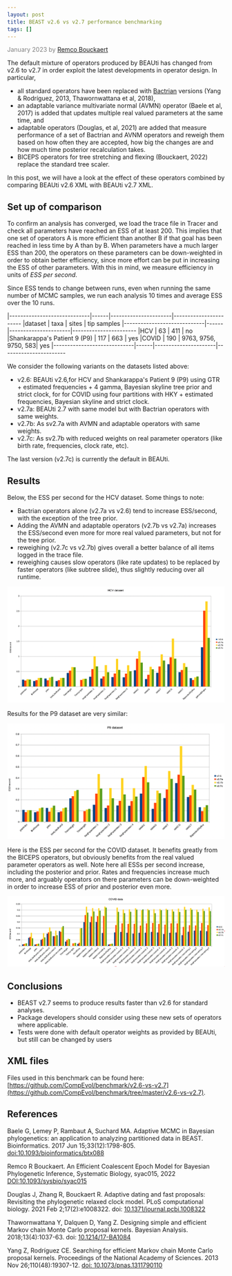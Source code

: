 ```yaml
---
layout: post
title: BEAST v2.6 vs v2.7 performance benchmarking 
tags: []
---
```


<p style="color: gray;">January 2023 by <a href="mailto:r.bouckaert@auckland.ac.nz">Remco Bouckaert</a></p>

The default mixture of operators produced by BEAUti has changed from v2.6 to v2.7 in order exploit the latest developments in operator design. In particular, 

* all standard operators have been replaced with [Bactrian](http://www.beast2.org/2021/04/26/bactrian-proposals.html) versions (Yang & Rodríguez, 2013, Thawornwattana et al, 2018),
* an adaptable variance multivariate normal (AVMN) operator (Baele et al, 2017) is added that updates multiple real valued parameters at the same time, and
* adaptable operators (Douglas, et al, 2021) are added that measure performance of a set of Bactrian and AVNM operators and reweigh them based on how often they are accepted, how big the changes are and how much time posterior recalculation takes.
* BICEPS operators for tree stretching and flexing (Bouckaert, 2022) replace the standard tree scaler.

In this post, we will have a look at the effect of these operators combined by comparing BEAUti v2.6 XML with BEAUti v2.7 XML.

## Set up of comparison

To confirm an analysis has converged, we load the trace file in Tracer and check all parameters have reached an ESS of at least 200. This implies that one set of operators A is more efficient than another B if that goal has been reached in less time by A than by B. When parameters have a much larger ESS than 200, the operators on these parameters can be down-weighted in order to obtain better efficiency, since more effort can be put in increasing the ESS of other parameters. With this in mind, we measure efficiency in units of *ESS per second*.

Since ESS tends to change between runs, even when running the same number of MCMC samples, we run each analysis 10 times and average ESS over the 10 runs.

|-----------------------------|------|----------------------|-----------------------
|dataset                      | taxa | sites                | tip samples
|-----------------------------|------|----------------------|-----------------------
|HCV                          |   63 | 411                  | no
|Shankarappa's Patient 9 (P9) |  117 | 663                  | yes 
|COVID                        |  190 | 9763, 9756, 9750, 583| yes
|-----------------------------|------|----------------------|-----------------------


We consider the following variants on the datasets listed above:

* v2.6: BEAUti v2.6,for HCV and Shankarappa's Patient 9 (P9) using GTR + estimated frequencies + 4 gamma, Bayesian skyline tree prior and strict clock, for for COVID using four partitions with HKY + estimated frequencies, Bayesian skyline and strict clock. 
* v2.7a: BEAUti 2.7 with same model but with Bactrian operators with same weights.
* v2.7b: As sv2.7a with AVMN and adaptable operators with same weights.
* v2.7c: As sv2.7b with reduced weights on real parameter operators (like birth rate, frequencies, clock rate, etc).

The last version (v2.7c) is currently the default in BEAUti.

## Results

Below, the ESS per second for the HCV dataset. Some things to note:

* Bactrian operators alone (v2.7a vs v2.6) tend to increase ESS/second, with the exception of the tree prior.
* Adding the AVMN and adaptable operators (v2.7b vs v2.7a) increases the ESS/second even more for more real valued parameters, but not for the tree prior.
* reweighing (v2.7c vs v2.7b) gives overall a better balance of all items logged in the trace file.
* reweighing causes slow operators (like rate updates) to be replaced by faster operators (like subtree slide), thus slightly reducing over all runtime.

![HCV-ESS-per-second-v6-vs-v7](/images/HCV-ESS-per-second-v6-vs-v7.png)

Results for the P9 dataset are very similar:

![P9-ESS-per-second-v6-vs-v7](/images/P9-ESS-per-second-v6-vs-v7.png)

Here is the ESS per second for the COVID dataset. It benefits greatly from the BICEPS operators, but obviously benefits from the real valued parameter operators as well.
Note here all ESSs per second increase, including the posterior and prior. Rates and frequencies increase much more, and arguably operators on there parameters can be down-weighted in order to increase ESS of prior and posterior even more.

![COVID-ESS-per-second-v6-vs-v7](/images/COVID-ESS-per-second-v6-vs-v7.png)

## Conclusions

* BEAST v2.7 seems to produce results faster than v2.6 for standard analyses.
* Package developers should consider using these new sets of operators where applicable.
* Tests were done with default operator weights as provided by BEAUti, but still can be changed by users

## XML files

Files used in this benchmark can be found here: [https://github.com/CompEvol/benchmark/v2.6-vs-v2.7](https://github.com/CompEvol/benchmark/tree/master/v2.6-vs-v2.7).


## References

Baele G, Lemey P, Rambaut A, Suchard MA. Adaptive MCMC in Bayesian phylogenetics: an application to analyzing partitioned data in BEAST. Bioinformatics. 2017 Jun 15;33(12):1798-805. [doi:10.1093/bioinformatics/btx088](https://doi.org/10.1093/bioinformatics/btx088)

Remco R Bouckaert. An Efficient Coalescent Epoch Model for Bayesian Phylogenetic Inference, Systematic Biology, syac015, 2022
[DOI:10.1093/sysbio/syac015](https://doi.org/10.1093/sysbio/syac015)

Douglas J, Zhang R, Bouckaert R. Adaptive dating and fast proposals: Revisiting the phylogenetic relaxed clock model. PLoS computational biology. 2021 Feb 2;17(2):e1008322. doi: [10.1371/journal.pcbi.1008322](https://doi.org/10.1371/journal.pcbi.1008322)

Thawornwattana Y, Dalquen D, Yang Z. Designing simple and efficient Markov chain Monte Carlo proposal kernels. Bayesian Analysis. 2018;13(4):1037-63. doi: [10.1214/17-BA1084](https://doi.org/10.1214/17-BA1084)

Yang Z, Rodríguez CE. Searching for efficient Markov chain Monte Carlo proposal kernels. Proceedings of the National Academy of Sciences. 2013 Nov 26;110(48):19307-12. [doi: 10.1073/pnas.1311790110](https://doi.org/10.1073/pnas.1311790110)

